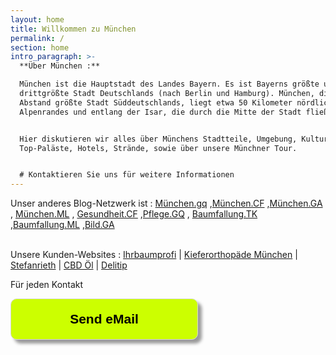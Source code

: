 ```yaml
---
layout: home
title: Willkommen zu München
permalink: /
section: home
intro_paragraph: >-
  **Über München :** 

  München ist die Hauptstadt des Landes Bayern. Es ist Bayerns größte und die
  drittgrößte Stadt Deutschlands (nach Berlin und Hamburg). München, die mit
  Abstand größte Stadt Süddeutschlands, liegt etwa 50 Kilometer nördlich des
  Alpenrandes und entlang der Isar, die durch die Mitte der Stadt fließt.


  Hier diskutieren wir alles über Münchens Stadtteile, Umgebung, Kultur,
  Top-Paläste, Hotels, Strände, sowie über unsere Münchner Tour.


  # Kontaktieren Sie uns für weitere Informationen
---
```

<p>Unser anderes Blog-Netzwerk ist : <a href="https://munchen.gq/">München.gq</a> ,<a href="https://munchen.cf">München.CF</a> ,<a href="https://munchen.ga">München.GA</a> ,
<a href="https://munchen.ml">München.ML</a> , <a href="https://gesundheit.cf">Gesundheit.CF</a> ,<a href="https://pflege.gq">Pflege.GQ</a> ,
<a href="https://baumfallung.tk">Baumfallung.TK</a> ,<a href="https://baumfallung.ml">Baumfallung.ML</a> ,<a href="https://bild.ga">Bild.GA</a>
 </p>

<br>
Unsere Kunden-Websites :  <a href="https://ihrbaumprofi.de">Ihrbaumprofi</a> | <a href="https://kieferorthopaede-fuenfhoefe.de">Kieferorthopäde München</a> | <a href="https://www.stefanrieth.com">Stefanrieth</a> |
<a href="https://mittelzumleben.bz/nahrungsergaenzungsmittel/911/cbd-oel-5-vegan-10ml">CBD Öl</a> | <a href="https://delitip.com">Delitip</a>

Für jeden Kontakt                                                                                                      

 <input style="width: 300px; padding: 20px; box-shaddow: 6px 6px 5px; #999999; -webkit-box-shadow: 6px 6px 5px #999999; -moz-box-shadow: 6px 6px 5px #999999; font-weight: bold; background: #CCFF00; color: #000000; cursor: pointer; border-radius: 10px; border: 1px solid #D9D9D9; font-size: 150%;" type="button" value="Send eMail" onclick="window.location.href='mailto:paradiesworld@gmail.com'"/>


